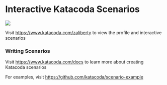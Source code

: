 # Interactive Katacoda Scenarios

[![](http://shields.katacoda.com/katacoda/zaliberty/count.svg)](https://www.katacoda.com/zaliberty "Get your profile on Katacoda.com")

Visit https://www.katacoda.com/zaliberty to view the profile and interactive scenarios

### Writing Scenarios
Visit https://www.katacoda.com/docs to learn more about creating Katacoda scenarios

For examples, visit https://github.com/katacoda/scenario-example
